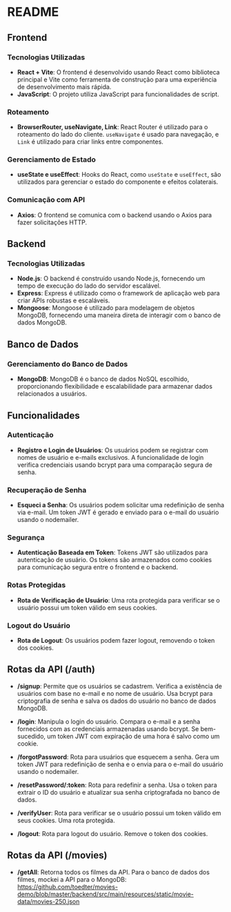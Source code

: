 # README

## Frontend

### Tecnologias Utilizadas
- **React + Vite**: O frontend é desenvolvido usando React como biblioteca principal e Vite como ferramenta de construção para uma experiência de desenvolvimento mais rápida.
- **JavaScript**: O projeto utiliza JavaScript para funcionalidades de script.

### Roteamento
- **BrowserRouter, useNavigate, Link**: React Router é utilizado para o roteamento do lado do cliente. `useNavigate` é usado para navegação, e `Link` é utilizado para criar links entre componentes.

### Gerenciamento de Estado
- **useState e useEffect**: Hooks do React, como `useState` e `useEffect`, são utilizados para gerenciar o estado do componente e efeitos colaterais.

### Comunicação com API
- **Axios**: O frontend se comunica com o backend usando o Axios para fazer solicitações HTTP.

## Backend

### Tecnologias Utilizadas
- **Node.js**: O backend é construído usando Node.js, fornecendo um tempo de execução do lado do servidor escalável.
- **Express**: Express é utilizado como o framework de aplicação web para criar APIs robustas e escaláveis.
- **Mongoose**: Mongoose é utilizado para modelagem de objetos MongoDB, fornecendo uma maneira direta de interagir com o banco de dados MongoDB.

## Banco de Dados

### Gerenciamento do Banco de Dados
- **MongoDB**: MongoDB é o banco de dados NoSQL escolhido, proporcionando flexibilidade e escalabilidade para armazenar dados relacionados a usuários.

## Funcionalidades

### Autenticação
- **Registro e Login de Usuários**: Os usuários podem se registrar com nomes de usuário e e-mails exclusivos. A funcionalidade de login verifica credenciais usando bcrypt para uma comparação segura de senha.

### Recuperação de Senha
- **Esqueci a Senha**: Os usuários podem solicitar uma redefinição de senha via e-mail. Um token JWT é gerado e enviado para o e-mail do usuário usando o nodemailer.

### Segurança
- **Autenticação Baseada em Token**: Tokens JWT são utilizados para autenticação de usuário. Os tokens são armazenados como cookies para comunicação segura entre o frontend e o backend.

### Rotas Protegidas
- **Rota de Verificação de Usuário**: Uma rota protegida para verificar se o usuário possui um token válido em seus cookies.

### Logout do Usuário
- **Rota de Logout**: Os usuários podem fazer logout, removendo o token dos cookies.

## Rotas da API (/auth)
- **/signup**: Permite que os usuários se cadastrem. Verifica a existência de usuários com base no e-mail e no nome de usuário. Usa bcrypt para criptografia de senha e salva os dados do usuário no banco de dados MongoDB.

- **/login**: Manipula o login do usuário. Compara o e-mail e a senha fornecidos com as credenciais armazenadas usando bcrypt. Se bem-sucedido, um token JWT com expiração de uma hora é salvo como um cookie.

- **/forgotPassword**: Rota para usuários que esquecem a senha. Gera um token JWT para redefinição de senha e o envia para o e-mail do usuário usando o nodemailer.

- **/resetPassword/:token**: Rota para redefinir a senha. Usa o token para extrair o ID do usuário e atualizar sua senha criptografada no banco de dados.

- **/verifyUser**: Rota para verificar se o usuário possui um token válido em seus cookies. Uma rota protegida.

- **/logout**: Rota para logout do usuário. Remove o token dos cookies.


## Rotas da API (/movies)
- **/getAll**: Retorna todos os filmes da API. Para o banco de dados dos filmes, mockei a API para o MongoDB: https://github.com/toedter/movies-demo/blob/master/backend/src/main/resources/static/movie-data/movies-250.json
